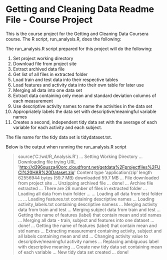 # Getting and Cleaning Data Readme File - Course Project
This is the course project for the Getting and Cleaning Data Coursera course. The R script, run_analysis.R, does the following:

The run_analysis.R script prepared for this project will do the following:

1. Set project working directory
2. Download file from project site
3. Extract archived data file
4. Get list of all files in extracted folder
5. Load train and test data into their respective tables
6. Load features and activity data into their own table for later use
7. Merging all data into one data set
8. Extract data containing only mean and standard deviation columns of each measurement
9. Use descriptive activity names to name the activities in the data set
10. Appropriately labels the data set with descriptive/meaningful variable names
11. Creates a second, independent tidy data set with the average of each variable for each activity and each subject.

The file name for the tidy data set is tidydataset.txt.

Below is the output when running the run_analysis.R script
> source('C:/wd/R_Analysis.R')
... Setting Working Directory
... Downloading file
trying URL 'http://d396qusza40orc.cloudfront.net/getdata%2Fprojectfiles%2FUCI%20HAR%20Dataset.zip'
Content type 'application/zip' length 62556944 bytes (59.7 MB)
downloaded 59.7 MB
... File downloaded from project site
... Unzipping archived file ... done!
... Archive file extracted
... There are 28 number of files in extracted folder
... Loading all data from train folder ...
... Loading all data from test folder ...
... Loading features.txt containing descriptive names
... Loading activity_labels.txt containing descriptive namess
... Merging activity data from train and test
... Merging subject data from train and test
... Getting the name of features (label) that contain mean and std names
... Merging all data - train, subject and features into one dataset ... done!
... Getting the name of features (label) that contain mean and std names
... Extracting measurement containing activity, subject and all labels containing mean and std
... Changing activity value to descriptive/meaningful activity names
... Replacing ambiguous label with descriptive meaning
... Create new tidy data set containing mean of each variable
... New tidy data set created ... done!